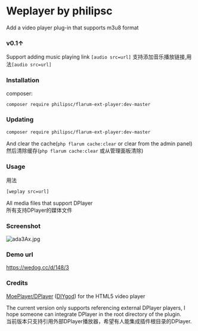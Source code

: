 # Weplayer by philipsc
Add a video player plug-in that supports m3u8 format

### v0.1↑
Support adding music playing link `[audio src=url]`
支持添加音乐播放链接,用法`[audio src=url]`

### Installation
composer:
```sh
composer require philipsc/flarum-ext-player:dev-master
```

### Updating
```sh
composer require philipsc/flarum-ext-player:dev-master
```

And clear the cache(`php flarum cache:clear` or clear from the admin panel)  
然后清除缓存(`php flarum cache:clear` 或从管理面板清除)

### Usage
用法
```sh
[weplay src=url]
```
All media files that support DPlayer  
所有支持DPlayer的媒体文件

### Screenshot
![ada3Ax.jpg](https://s1.ax1x.com/2020/08/03/ada3Ax.jpg)

### Demo url
https://wedog.cc/d/148/3

### Credits
[MoePlayer/DPlayer](https://github.com/MoePlayer/DPlayer) ([DIYgod](https://github.com/DIYgod)) for the HTML5 video player

The current version only supports referencing external DPlayer players, I hope someone can integrate DPlayer in the root directory of the plugin.  
当前版本只支持引用外部DPlayer播放器，希望有人能集成插件根目录的DPlayer.
